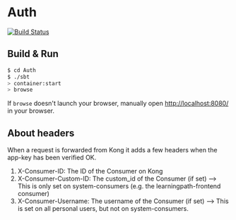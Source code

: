 # Auth #
[![Build Status](https://travis-ci.org/NDLANO/auth.svg?branch=master)](https://travis-ci.org/NDLANO/auth)

## Build & Run ##

```sh
$ cd Auth
$ ./sbt
> container:start
> browse
```

If `browse` doesn't launch your browser, manually open [http://localhost:8080/](http://localhost:8080/) in your browser.

## About headers
When a request is forwarded from Kong it adds a few headers when the app-key has been verified OK.

1. X-Consumer-ID: The ID of the Consumer on Kong
2. X-Consumer-Custom-ID: The custom_id of the Consumer (if set) --> This is only set on system-consumers (e.g. the learningpath-frontend consumer)
3. X-Consumer-Username: The username of the Consumer (if set) --> This is set on all personal users, but not on system-consumers.

